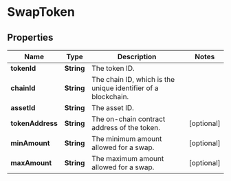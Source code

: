 

# SwapToken


## Properties

| Name | Type | Description | Notes |
|------------ | ------------- | ------------- | -------------|
|**tokenId** | **String** | The token ID. |  |
|**chainId** | **String** | The chain ID, which is the unique identifier of a blockchain. |  |
|**assetId** | **String** | The asset ID. |  |
|**tokenAddress** | **String** | The on-chain contract address of the token. |  [optional] |
|**minAmount** | **String** | The minimum amount allowed for a swap. |  [optional] |
|**maxAmount** | **String** | The maximum amount allowed for a swap. |  [optional] |



